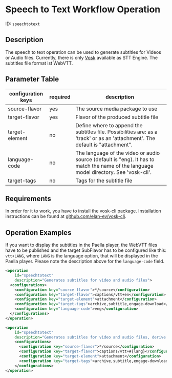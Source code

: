 Speech to Text Workflow Operation
==============================

ID: `speechtotext`

Description
-----------

The speech to text operation can be used to generate subtitles for Videos or Audio files. Currently, there is
only [Vosk](https://alphacephei.com/vosk/) available as STT Engine. The subtitles file format ist WebVTT.


Parameter Table
---------------

|configuration keys|required|description                                                                      |
|------------------|--------|---------------------------------------------------------------------------------|
|source-flavor     |yes     |The source media package to use                                                  |
|target-flavor     |yes     |Flavor of the produced subtitle file                                             |
|target-element    |no      |Define where to append the subtitles file. Possibilities are: as a 'track' or as an 'attachment'. The default is "attachment".|
|language-code     |no      |The language of the video or audio source (default is "eng). It has to match the name of the language model directory. See 'vosk-cli'.|
|target-tags       |no      |Tags for the subtitle file                                                       |


Requirements
------------

In order for it to work, you have to install the vosk-cli package. Installation instructions can be found at
[github.com/elan-ev/vosk-cli](https://github.com/elan-ev/vosk-cli).


Operation Examples
------------------

If you want to display the subtitles in the Paella player, the WebVTT files have to be published and
the target SubFlavor has to be configured like this: `vtt+LANG`, where `LANG` is
the language option, that will be displayed in the Paella player. Please note the description above
for the `language-code` field.

```XML
<operation
    id="speechtotext"
    description="Generates subtitles for video and audio files">
  <configurations>
    <configuration key="source-flavor">*/source</configuration>
    <configuration key="target-flavor">captions/vtt+en</configuration>
    <configuration key="target-element">attachment</configuration>
    <configuration key="target-tags">archive,subtitle,engage-download</configuration>
    <configuration key="language-code">eng</configuration>
  </configurations>
</operation>

<operation
    id="speechtotext"
    description="Generates subtitles for video and audio files, derive language-code from metadata">
    <configurations>
      <configuration key="source-flavor">*/source</configuration>
      <configuration key="target-flavor">captions/vtt+#{lang}</configuration>
      <configuration key="target-element">attachment</configuration>
      <configuration key="target-tags">archive,subtitle,engage-download</configuration>
    </configurations>
</operation>
```
